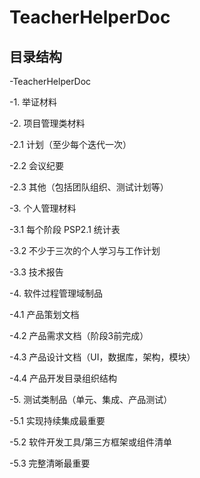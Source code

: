 # TeacherHelperDoc

## 目录结构

-TeacherHelperDoc

 -1. 举证材料
 
 -2. 项目管理类材料
 
   -2.1 计划（至少每个迭代一次）
  
   -2.2 会议纪要
  
   -2.3 其他（包括团队组织、测试计划等）
  
 -3. 个人管理材料
 
  -3.1 每个阶段 PSP2.1 统计表
  
  -3.2 不少于三次的个人学习与工作计划
  
  -3.3 技术报告
  
 -4. 软件过程管理域制品
 
  -4.1 产品策划文档
  
  -4.2 产品需求文档（阶段3前完成）
  
  -4.3 产品设计文档（UI，数据库，架构，模块）
  
  -4.4 产品开发目录组织结构
 
 -5. 测试类制品（单元、集成、产品测试）
  
  -5.1 实现持续集成最重要
  
  -5.2 软件开发工具/第三方框架或组件清单
  
  -5.3 完整清晰最重要
